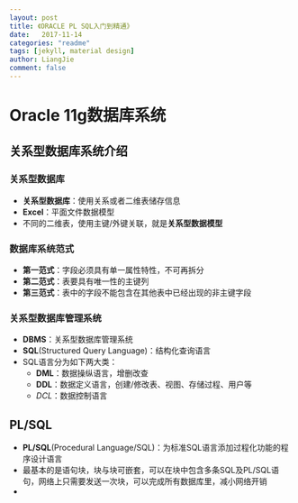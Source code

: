 ```yaml
---
layout: post
title: 《ORACLE PL SQL入门到精通》
date:   2017-11-14
categories: "readme"
tags: [jekyll, material design]
author: LiangJie
comment: false
---
```


# Oracle 11g数据库系统
## 关系型数据库系统介绍
### 关系型数据库
* **关系型数据库**：使用关系或者二维表储存信息
* **Excel**：平面文件数据模型
* 不同的二维表，使用主键/外键关联，就是**关系型数据模型**
### 数据库系统范式
* **第一范式**：字段必须具有单一属性特性，不可再拆分
* **第二范式**：表要具有唯一性的主键列
* **第三范式**：表中的字段不能包含在其他表中已经出现的非主键字段
### 关系型数据库管理系统
* **DBMS**：关系型数据库管理系统
* **SQL**(Structured Query Language)：结构化查询语言
* SQL语言分为如下两大类：
    * **DML**：数据操纵语言，增删改查
    * **DDL**：数据定义语言，创建/修改表、视图、存储过程、用户等
    * *DCL*：数据控制语言
## PL/SQL
* **PL/SQL**(Procedural Language/SQL)：为标准SQL语言添加过程化功能的程序设计语言
* 最基本的是语句块，块与块可嵌套，可以在块中包含多条SQL及PL/SQL语句，网络上只需要发送一次块，可以完成所有数据库里，减小网络开销
* 